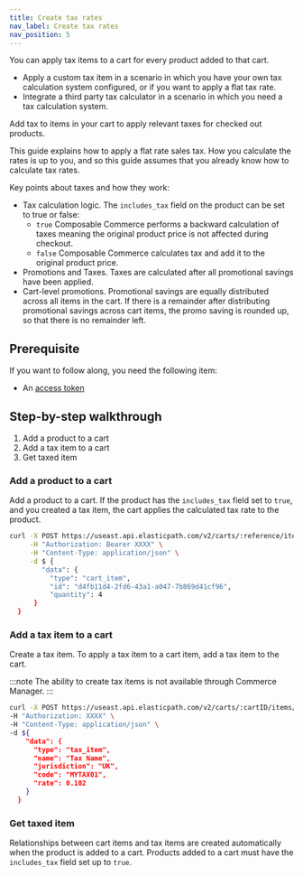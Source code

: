 ```yaml
---
title: Create tax rates
nav_label: Create tax rates
nav_position: 5
---
```


You can apply tax items to a cart for every product added to that cart.

- Apply a custom tax item in a scenario in which you have your own tax calculation system configured, or if you want to apply a flat tax rate.
- Integrate a third party tax calculator in a scenario in which you need a tax calculation system.

Add tax to items in your cart to apply relevant taxes for checked out products.

This guide explains how to apply a flat rate sales tax. How you calculate the rates is up to you, and so this guide assumes that you already know how to calculate tax rates.

Key points about taxes and how they work:

- Tax calculation logic. The `includes_tax` field on the product can be set to true or false:
    - `true` Composable Commerce performs a backward calculation of taxes meaning the original product price is not affected during checkout.
    - `false` Composable Commerce calculates tax and add it to the original product price.
- Promotions and Taxes. Taxes are calculated after all promotional savings have been applied.
- Cart-level promotions. Promotional savings are equally distributed across all items in the cart. If there is a remainder after distributing promotional savings across cart items, the promo saving is rounded up, so that there is no remainder left.

## Prerequisite

If you want to follow along, you need the following item:

- An [access token](/guides/Getting-Started/your-first-api-request)

## Step-by-step walkthrough

1. Add a product to a cart
2. Add a tax item to a cart
3. Get taxed item

### Add a product to a cart

Add a product to a cart. If the product has the `includes_tax` field set to `true`, and you created a tax item, the cart applies the calculated tax rate to the product.

```sh
curl -X POST https://useast.api.elasticpath.com/v2/carts/:reference/items \
     -H "Authorization: Bearer XXXX" \
     -H "Content-Type: application/json" \
     -d $ {
        "data": {
          "type": "cart_item",
          "id": "d4fb11d4-2fd6-43a1-a047-7b869d41cf96",
          "quantity": 4
      }
  }
```

### Add a tax item to a cart

Create a tax item. To apply a tax item to a cart item, add a tax item to the cart.

:::note
The ability to create tax items is not available through Commerce Manager.
:::

```sh
curl -X POST https://useast.api.elasticpath.com/v2/carts/:cartID/items/:itemID/taxes \
-H "Authorization: XXXX" \
-H "Content-Type: application/json" \
-d ${
    "data": {
      "type": "tax_item",
      "name": "Tax Name",
      "jurisdiction": "UK",
      "code": "MYTAX01",
      "rate": 0.102
    }
  }
```

### Get taxed item

Relationships between cart items and tax items are created automatically when the product is added to a cart. Products added to a cart must have the `includes_tax` field set up to `true`.

